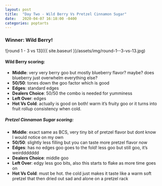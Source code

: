 ```yaml
---
layout: post
title:  "Day Two - Wild Berry Vs Pretzel Cinnamon Sugar"
date:   2020-04-07 16:18:00 -0400
categories: poptarts
---
```


### Winner: Wild Berry!

![round 1 - 3 vs 13]({{ site.baseurl }}/assets/img/round-1--3-vs-13.jpg)

#### Wild Berry scoring:
 * **Middle**: very very berry goo but mostly blueberry flavor? maybe? does blueberry just overwhelm everything else?
 * **50/50**: tones down the goo factor which is good
 * **Edges**: standard edges
 * **Dealers Choice**: 50/50 the combo is needed for yumminess
 * **Left Over**: edges
 * **Hot Vs Cold**: actually is good on both! warm it’s fruity goo or it turns into fruit rollup consistency when cold.

##### Pretzel Cinnamon Sugar scoring:
 * **Middle**: exact same as BCS, very tiny bit of pretzel flavor but dont know I would notice on my own
 * **50/50**: slightly less filling but you can taste more pretzel flavor now
 * **Edges**: has no edges goo goes to the fold! less goo but still goo, it’s weirddddddd
 * **Dealers Choice**: middle goo
 * **Left Over**: edgy less goo bits, also this starts to flake as more time goes on
 * **Hot Vs Cold**: must be hot. the cold just makes it taste like a warm soft pretzel that then dried out sad and alone on a pretzel rack